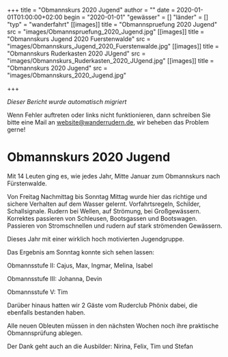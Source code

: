 +++
title = "Obmannskurs 2020 Jugend"
author = ""
date = 2020-01-01T01:00:00+02:00
begin = "2020-01-01"
"gewässer" = []
"länder" = []
"typ" = "wanderfahrt"
[[images]]
title = "Obmannspruefung 2020 Jugend"
src = "images/Obmannspruefung_2020_Jugend.jpg"
[[images]]
title = "Obmannskurs Jugend 2020 Fuerstenwalde"
src = "images/Obmannskurs_Jugend_2020_Fuerstenwalde.jpg"
[[images]]
title = "Obmannskurs Ruderkasten 2020 JUgend"
src = "images/Obmannskurs_Ruderkasten_2020_JUgend.jpg"
[[images]]
title = "Obmannskurs 2020 Jugend"
src = "images/Obmannskurs_2020_Jugend.jpg"

+++


*Dieser Bericht wurde automatisch migriert*

Wenn Fehler auftreten oder links nicht funktionieren, dann schreiben Sie bitte eine Mail an website@wanderrudern.de, wir beheben das Problem gerne!



# Obmannskurs 2020 Jugend


Mit 14 Leuten ging es, wie jedes Jahr, Mitte Januar zum Obmannskurs nach Fürstenwalde.

Von Freitag Nachmittag bis Sonntag Mittag wurde hier das richtige und sichere Verhalten auf dem Wasser gelernt. Vorfahrtsregeln, Schilder, Schallsignale. Rudern bei Wellen, auf Strömung, bei Großgewässern. Korrektes passieren von Schleusen, Bootsgassen und Bootswagen. Passieren von Stromschnellen und rudern auf stark strömenden Gewässern.

Dieses Jahr mit einer wirklich hoch motivierten Jugendgruppe.

Das Ergebnis am Sonntag konnte sich sehen lassen:

Obmannsstufe II: Cajus, Max, Ingmar, Melina, Isabel

Obmannsstufe III: Johanna, Devin

Obmannsstufe V: Tim

Darüber hinaus hatten wir 2 Gäste vom Ruderclub Phönix dabei, die ebenfalls bestanden haben.

Alle neuen Obleuten müssen in den nächsten Wochen noch ihre praktische Obmannsprüfung ablegen.

Der Dank geht auch an die Ausbilder: Nirina, Felix, Tim und Stefan